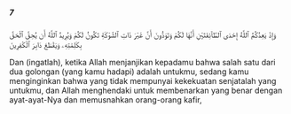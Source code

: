 ##### 7

<span class="ayah">وَإِذْ يَعِدُكُمُ ٱللَّهُ إِحْدَى ٱلطَّآئِفَتَيْنِ أَنَّهَا لَكُمْ وَتَوَدُّونَ أَنَّ غَيْرَ ذَاتِ ٱلشَّوْكَةِ تَكُونُ لَكُمْ وَيُرِيدُ ٱللَّهُ أَن يُحِقَّ ٱلْحَقَّ بِكَلِمَٰتِهِۦ وَيَقْطَعَ دَابِرَ ٱلْكَٰفِرِينَ</span>

<span class="ayah_translation">Dan (ingatlah), ketika Allah menjanjikan kepadamu bahwa salah satu dari dua golongan (yang kamu hadapi) adalah untukmu, sedang kamu menginginkan bahwa yang tidak mempunyai kekekuatan senjatalah yang untukmu, dan Allah menghendaki untuk membenarkan yang benar dengan ayat-ayat-Nya dan memusnahkan orang-orang kafir,</span>
